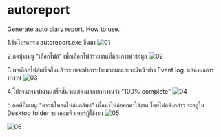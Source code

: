 # autoreport
Generate auto diary report.
How to use.

1.รันโปรแกรม autoreport.exe ขึ้นมา 
![01](https://user-images.githubusercontent.com/20137401/139477269-b1660652-a716-4eeb-a540-d0f0f0f99be7.JPG)


2.กดปุ่มเมนู "เลือกไฟล์" เพื่อเลือกไฟล์รายงานที่ต้องการทำข้อมูล
![02](https://user-images.githubusercontent.com/20137401/139477372-a8e288f0-b3c7-4f10-95b9-a802f7c099ce.JPG)


3.พอเลือกไฟล์เสร็จสิ้นแล้วระบบจะทำการประมวลผลและจะมีหน้าต่าง Event log. แสดงผลการทำงาน 
![03](https://user-images.githubusercontent.com/20137401/139477514-d97d51d9-7a06-4c6b-bacc-08c74e8d76e4.JPG)


4.โปกรแกรมทำงานเสร็จสิ้นจะแสดงผลการทำงานว่า "100% complete"
![04](https://user-images.githubusercontent.com/20137401/139477692-a3786242-aafc-49bc-a1e9-25531bddf70d.JPG)


5.กดที่ปึ่มเมนู "ดาวน์โหลดไฟล์ผลลัพธ์" เพื่อนำไฟล์ออกมาใช้งาน โดยไฟล์ดังกล่าว จะอยู่ใน Desktop folder ของคอมพิวเตอร์ผู้ใช้งาน
![05](https://user-images.githubusercontent.com/20137401/139477977-d8720c98-b69f-4e74-aff0-fe9cd0ad3ba7.JPG)

![06](https://user-images.githubusercontent.com/20137401/139477986-38f987e0-f91a-4a3a-9bab-a933fe39aa02.JPG)
